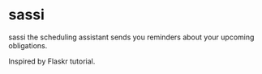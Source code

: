 # sassi
sassi the scheduling assistant sends you reminders about your upcoming obligations.

Inspired by Flaskr tutorial.
